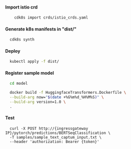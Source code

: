 #### Import istio crd
  ```bash
	  cdk8s import crds/istio_crds.yaml
  ```

#### Generate k8s manifests in "dist/"
  ```bash
    cdk8s synth
  ```

#### Deploy
  ```bash
    kubectl apply -f dist/
  ```

#### Register sample model
  ```bash
    cd model

    docker build -f HuggingfaceTransformers.Dockerfile \
    --build-arg now="$(date +%G%m%d_%H%M%S)" \
    --build-arg version=1.0 \
    .
  ```

#### Test
  ```
    curl -X POST http://{ingressgateway IP}/pytorch/predictions/BERTSeqClassification \
    -T samples/sample_text_captum_input.txt \
    --header 'authorization: Bearer {token}'
  ``` 